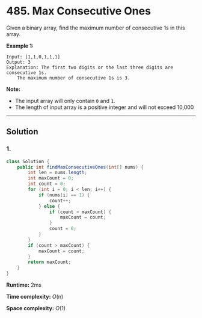 # 485. Max Consecutive Ones

Given a binary array, find the maximum number of consecutive 1s in this array.

**Example 1:**

```
Input: [1,1,0,1,1,1]
Output: 3
Explanation: The first two digits or the last three digits are consecutive 1s.
    The maximum number of consecutive 1s is 3.
```

**Note:**

- The input array will only contain `0` and `1`.
- The length of input array is a positive integer and will not exceed 10,000

---

## Solution

### 1. 

```java
class Solution {
    public int findMaxConsecutiveOnes(int[] nums) {
        int len = nums.length;
        int maxCount = 0;
        int count = 0;
        for (int i = 0; i < len; i++) {
            if (nums[i] == 1) {
                count++;
            } else {
                if (count > maxCount) {
                    maxCount = count;
                }
                count = 0;
            }
        }
        if (count > maxCount) {
            maxCount = count;
        }
        return maxCount;
    }
}
```

**Runtime:** 2ms

**Time complexity:** *O*(n)

**Space complexity:** *O*(1)